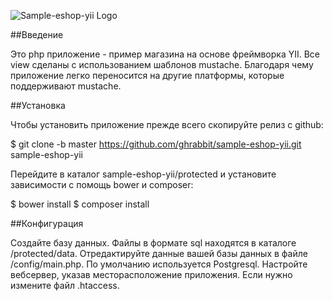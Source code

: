 ![Sample-eshop-yii Logo](https://github.com/ghrabbit/sample-eshop-yii/master/images/sample-eshop-d.png)

##Введение

Это php приложение - пример магазина на основе фреймворка YII. 
Все view сделаны с использованием шаблонов mustache. Благодаря 
чему приложение легко переносится на другие платформы, которые поддерживают mustache. 

##Установка

Чтобы установить приложение прежде всего скопируйте релиз с github:

$ git clone -b master https://github.com/ghrabbit/sample-eshop-yii.git sample-eshop-yii

Перейдите в каталог sample-eshop-yii/protected  и установите зависимости с помощь bower и composer:

$ bower install
$ composer install 

##Конфигурация

Создайте базу данных. Файлы в формате sql находятся в каталоге /protected/data. 
Отредактируйте данные вашей базы данных в файле /config/main.php. По умолчанию используется Postgresql.
Настройте вебсервер, указав месторасположение приложения. Если нужно измените файл .htaccess.
